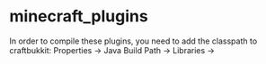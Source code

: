 # minecraft_plugins

In order to compile these plugins, you need to add the classpath to craftbukkit:
Properties -> Java Build Path -> Libraries -> <add craftbukkit-1.16.1.jar>
